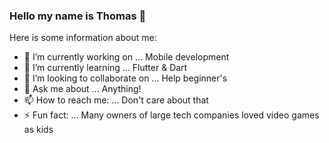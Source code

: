 ### Hello my name is Thomas 👋


Here is some information about me:

- 🔭 I’m currently working on ... Mobile development
- 🌱 I’m currently learning ... Flutter & Dart
- 👯 I’m looking to collaborate on ... Help beginner's 
- 💬 Ask me about ... Anything!
- 📫 How to reach me: ... Don't care about that
- ⚡ Fun fact: ... Many owners of large tech companies loved video games as kids
